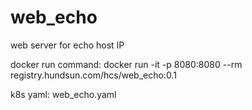 # web_echo
web server for echo host IP

docker run command:
docker run -it -p 8080:8080 --rm registry.hundsun.com/hcs/web_echo:0.1

 k8s yaml:
web_echo.yaml
